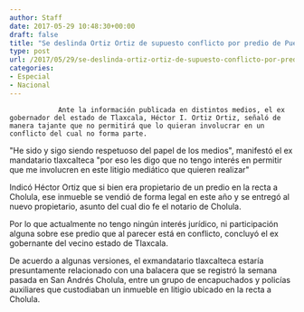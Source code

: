 ```yaml
---
author: Staff
date: 2017-05-29 10:48:30+00:00
draft: false
title: "Se deslinda Ortiz Ortiz de supuesto conflicto por predio de Puebla"
type: post
url: /2017/05/29/se-deslinda-ortiz-ortiz-de-supuesto-conflicto-por-predio-de-puebla/
categories:
- Especial
- Nacional
---
```



				Ante la información publicada en distintos medios, el ex gobernador del estado de Tlaxcala, Héctor I. Ortiz Ortiz, señaló de manera tajante que no permitirá que lo quieran involucrar en un conflicto del cual no forma parte.

"He sido y sigo siendo respetuoso del papel de los medios", manifestó el ex mandatario tlaxcalteca "por eso les digo que no tengo interés en permitir que me involucren en este litigio mediático que quieren realizar"

Indicó Héctor Ortiz que si bien era propietario de un predio en la recta a Cholula, ese inmueble se vendió de forma legal en este año y se entregó al nuevo propietario, asunto del cual dio fe el notario de Cholula.

Por lo que actualmente no tengo ningún interés jurídico, ni participación alguna sobre ese predio que al parecer está en conflicto, concluyó el ex gobernante del vecino estado de Tlaxcala.

De acuerdo a algunas versiones, el exmandatario tlaxcalteca estaría presuntamente relacionado con una balacera que se registró la semana pasada en San Andrés Cholula, entre un grupo de encapuchados y policías auxiliares que custodiaban un inmueble en litigio ubicado en la recta a Cholula.		
